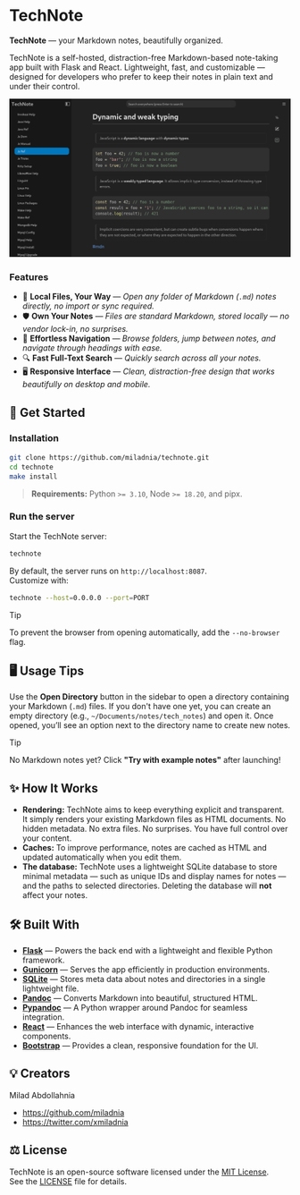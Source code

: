 # TechNote

**TechNote** — your Markdown notes, beautifully organized.

TechNote is a self-hosted, distraction-free Markdown-based note-taking app built with Flask and React. Lightweight, fast, and customizable — designed for developers who prefer to keep their notes in plain text and under their control.

![TechNote preview](./docs/technote_note_preview.png)

### Features

- 📂 **Local Files, Your Way** — _Open any folder of Markdown (`.md`) notes directly, no import or sync required._
- 🛡️ **Own Your Notes** — _Files are standard Markdown, stored locally — no vendor lock-in, no surprises._
- 🧭 **Effortless Navigation** — _Browse folders, jump between notes, and navigate through headings with ease._
- 🔍 **Fast Full-Text Search** — _Quickly search across all your notes._
- 🖥️ **Responsive Interface** — _Clean, distraction-free design that works beautifully on desktop and mobile._

## 🚀 Get Started

### Installation

```bash
git clone https://github.com/miladnia/technote.git
cd technote
make install
```

> **Requirements:** Python `>= 3.10`, Node `>= 18.20`, and pipx.

### Run the server

Start the TechNote server:

```bash
technote
```

By default, the server runs on `http://localhost:8087`.  
Customize with:

```bash
technote --host=0.0.0.0 --port=PORT
```

> [!TIP]
> To prevent the browser from opening automatically, add the `--no-browser` flag.


## 🖥️ Usage Tips

Use the **Open Directory** button in the sidebar to open a directory containing your Markdown (`.md`) files. If you don't have one yet, you can create an empty directory (e.g., `~/Documents/notes/tech_notes`) and open it. Once opened, you’ll see an option next to the directory name to create new notes.

> [!TIP]
> No Markdown notes yet? Click **"Try with example notes"** after launching!


## ✨ How It Works

- **Rendering:** TechNote aims to keep everything explicit and transparent. It simply renders your existing Markdown files as HTML documents. No hidden metadata. No extra files. No surprises. You have full control over your content.
- **Caches:** To improve performance, notes are cached as HTML and updated automatically when you edit them.
- **The database:** TechNote uses a lightweight SQLite database to store minimal metadata — such as unique IDs and display names for notes — and the paths to selected directories. Deleting the database will **not** affect your notes.


## 🛠 Built With

- [**Flask**][flask] — Powers the back end with a lightweight and flexible Python framework.
- [**Gunicorn**][gunicorn] — Serves the app efficiently in production environments.
- [**SQLite**][sqlite] — Stores meta data about notes and directories in a single lightweight file.
- [**Pandoc**][pandoc] — Converts Markdown into beautiful, structured HTML.
- [**Pypandoc**][pypandoc] — A Python wrapper around Pandoc for seamless integration.
- [**React**][react] — Enhances the web interface with dynamic, interactive components.
- [**Bootstrap**][bootstrap] — Provides a clean, responsive foundation for the UI.


## 💡 Creators

Milad Abdollahnia

- <https://github.com/miladnia>
- <https://twitter.com/xmiladnia>


## ⚖️ License

TechNote is an open-source software licensed under the [MIT License][mit].  
See the [LICENSE](./LICENSE) file for details.


[mit]: https://opensource.org/licenses/MIT
[flask]: https://github.com/pallets/flask
[gunicorn]: https://github.com/benoitc/gunicorn
[react]: https://github.com/facebook/react
[pandoc]: https://github.com/jgm/pandoc
[pypandoc]: https://github.com/JessicaTegner/pypandoc
[pandoc_install]: https://pypi.org/project/pypandoc/#Installing-pandoc
[sqlite]: https://github.com/sqlite/sqlite
[bootstrap]: https://github.com/twbs/bootstrap/
[make]: https://www.gnu.org/software/make/
